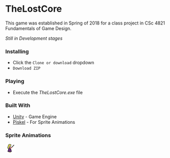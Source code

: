 # TheLostCore
This game was established in Spring of 2018 for a class project in CSc 4821 Fundamentals of Game Design. 

*Still in Development stages*

### Installing
* Click the `Clone or download` dropdown
* `Download ZIP`

### Playing
* Execute the *TheLostCore.exe* file

### Built With
* [Unity](https://unity3d.com/) - Game Engine
* [Piskel](https://www.piskelapp.com/) - For Sprite Animations

### Sprite Animations
![Violet](https://github.com/ahsia3/TheLostCore/blob/Pics/VampireGoodGif.gif)
